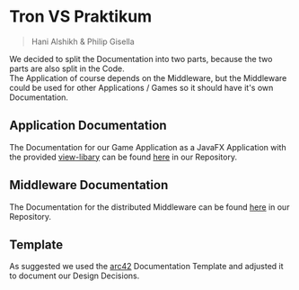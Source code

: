 # Tron VS Praktikum

> Hani Alshikh & Philip Gisella

We decided to split the Documentation into two parts, because the two parts are also split in the Code.  
The Application of course depends on the Middleware, but the Middleware could be used for other Applications / Games so it should have it's own Documentation.

## Application Documentation

The Documentation for our Game Application as a JavaFX Application with the provided [view-libary](https://git.haw-hamburg.de/bai5-vsp-tron/view-library) can be found [here](docs/Application.md) in our Repository.

## Middleware Documentation

The Documentation for the distributed Middleware can be found [here](docs/Middleware.md) in our Repository.

## Template

As suggested we used the [arc42](docs/arc42-template-DE.md) Documentation Template and adjusted it to document our Design Decisions.
